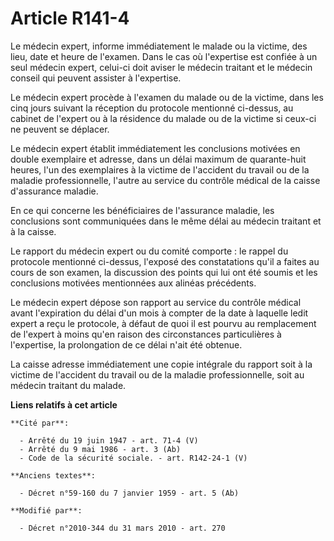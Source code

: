 # Article R141-4

Le médecin expert, informe immédiatement le malade ou la victime, des lieu, date et heure de l'examen. Dans le cas où
l'expertise est confiée à un seul médecin expert, celui-ci doit aviser le médecin traitant et le médecin conseil qui peuvent
assister à l'expertise. 

Le médecin expert procède à l'examen du malade ou de la victime, dans les cinq jours suivant la réception du protocole
mentionné ci-dessus, au cabinet de l'expert ou à la résidence du malade ou de la victime si ceux-ci ne peuvent se déplacer.

Le médecin expert établit immédiatement les conclusions motivées en double exemplaire et adresse, dans un délai maximum de
quarante-huit heures, l'un des exemplaires à la victime de l'accident du travail ou de la maladie professionnelle, l'autre au
service du contrôle médical de la caisse d'assurance maladie. 

En ce qui concerne les bénéficiaires de l'assurance maladie, les conclusions sont communiquées dans le même délai au médecin
traitant et à la caisse. 

Le rapport du médecin expert ou du comité comporte : le rappel du protocole mentionné ci-dessus, l'exposé des constatations
qu'il a faites au cours de son examen, la discussion des points qui lui ont été soumis et les conclusions motivées
mentionnées aux alinéas précédents. 

Le médecin expert dépose son rapport au service du contrôle médical avant l'expiration du délai d'un mois à compter de la
date à laquelle ledit expert a reçu le protocole, à défaut de quoi il est pourvu au remplacement de l'expert à moins qu'en
raison des circonstances particulières à l'expertise, la prolongation de ce délai n'ait été obtenue. 

La caisse adresse immédiatement une copie intégrale du rapport soit à la victime de l'accident du travail ou de la maladie
professionnelle, soit au médecin traitant du malade.

**Liens relatifs à cet article**

	**Cité par**:

	  - Arrêté du 19 juin 1947 - art. 71-4 (V)
	  - Arrêté du 9 mai 1986 - art. 3 (Ab)
	  - Code de la sécurité sociale. - art. R142-24-1 (V)

	**Anciens textes**:

	  - Décret n°59-160 du 7 janvier 1959 - art. 5 (Ab)

	**Modifié par**:

	  - Décret n°2010-344 du 31 mars 2010 - art. 270
